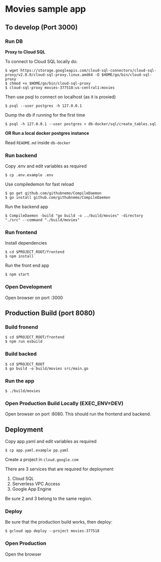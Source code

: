 # Movies sample app

## To develop (Port 3000)

### Run DB

**Proxy to Cloud SQL**

To connect to Cloud SQL locally do:

```
$ wget https://storage.googleapis.com/cloud-sql-connectors/cloud-sql-proxy/v2.0.0/cloud-sql-proxy.linux.amd64 -O $HOME/go/bin/cloud-sql-proxy
$ chmod +x $HOME/go/bin/cloud-sql-proxy
$ cloud-sql-proxy movies-377518:us-central1:movies
```

Then use psql to connect on localhost (as it is proxied)

```
$ psql --user postgres -h 127.0.0.1
```

Dump the db if running for the first time

```
$ psql -h 127.0.0.1 --user postgres < db-docker/sql/create_tables.sql
```

**OR Run a local docker postgres instance**

Read `README.md` inside `db-docker`

### Run backend

Copy .env and edit variables as required

```
$ cp .env.example .env
```

Use compiledemon for fast reload

```
$ go get github.com/githubnemo/CompileDaemon
$ go install github.com/githubnemo/CompileDaemon
```

Run the backend app

```
$ CompileDaemon -build "go build -o ../build/movies" -directory "./src" --command "./build/movies"
```

### Run frontend

Install dependencies

```
$ cd $PROJECT_ROOT/frontend
$ npm install
```

Run the front end app

```
$ npm start
```

### Open Development

Open browser on port :3000

## Production Build (port 8080)

### Build fronend

```
$ cd $PROJECT_ROOT/frontend
$ npm run esbuild
```

### Build backed

```
$ cd $PROJECT_ROOT
$ go build -o build/movies src/main.go
```

### Run the app

```
$ ./build/movies
```

### Open Production Build Locally (EXEC_ENV=DEV)

Open browser on port :8080. This should run the frontend and backend.

## Deployment

Copy app.yaml and edit variables as required

```
$ cp app.yaml.example pp.yaml
```

Create a project in `cloud.google.com`

There are 3 services that are required for deployment

1. Cloud SQL
2. Serverless VPC Access
3. Google App Engine

Be sure 2 and 3 belong to the same region.

### Deploy

Be sure that the production build works, then deploy:

```
$ gcloud app deploy --project movies-377518
```

### Open Production

Open the browser
